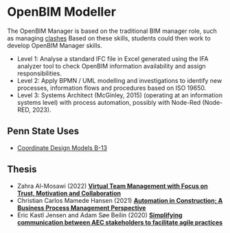 # OpenBIM Modeller
The OpenBIM Manager is based on the traditional BIM manager role, such as managing [clashes] Based on these skills, students could then work to develop OpenBIM Manager skills.


* Level 1: Analyse a standard IFC file in Excel generated using the IFA analyzer tool to check OpenBIM information availability and assign responsibilities.
* Level 2: Apply BPMN / UML modelling and investigations to identify new processes, information flows and procedures based on ISO 19650.
* Level 3: Systems Architect (McGinley, 2015) (operating at an information systems level) with process automation, possibly with Node-Red (Node-RED, 2023).

## Penn State Uses
* [Coordinate Design Models B-13](https://psu.pb.unizin.org/bimprojectexecutionplanning/back-matter/use-3d-coordination/)

[clashes]: https://github.com/timmcginley/41934/blob/main/Concept/Clash

## Thesis
* Zahra Al-Mosawi (2022) [**Virtual Team Management with Focus on Trust, Motivation and Collaboration**](https://findit.dtu.dk/en/catalog/620ce9ae19de8c7274e03dba)
* Christian Carlos Mamede Hansen (2021) [**Automation in Construction; A Business Process Management Perspective**](https://findit.dtu.dk/en/catalog/60421fb4d9001d016e358134)
* Eric Kastl Jensen and Adam Søe Beilin (2020) [**Simplifying communication between AEC stakeholders to facilitate agile practices**](https://findit.dtu.dk/en/catalog/5f522104d9001d01694ab010)
